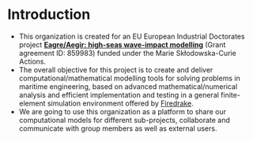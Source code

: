 # Introduction

<!--

**Here are some ideas to get you started:**

🙋‍♀️ A short introduction - what is your organization all about?
🌈 Contribution guidelines - how can the community get involved?
👩‍💻 Useful resources - where can the community find your docs? Is there anything else the community should know?
🍿 Fun facts - what does your team eat for breakfast?
🧙 Remember, you can do mighty things with the power of [Markdown](https://docs.github.com/github/writing-on-github/getting-started-with-writing-and-formatting-on-github/basic-writing-and-formatting-syntax)
-->

- This organization is created for an EU European Industrial Doctorates project **[Eagre/Aegir: high-seas wave-impact modelling](http://www1.maths.leeds.ac.uk/eagreEUEID/index.html)** (Grant agreement ID: 859983) funded under the Marie Skłodowska-Curie Actions. 
- The overall objective for this project is to create and deliver computational/mathematical modelling tools for solving problems in maritime engineering, based on advanced mathematical/numerical analysis and efficient implementation and testing in a general finite-element simulation environment offered by [Firedrake](https://www.firedrakeproject.org/).
- We are going to use this organization as a platform to share our computational models for different sub-projects, collaborate and communicate with group members as well as external users.
